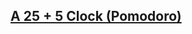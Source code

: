 ## [A 25 + 5 Clock (Pomodoro)](https://tshaw-webdev.github.io/JS-25-5-Clock-Pomodoro-by-TSWebDev/)




